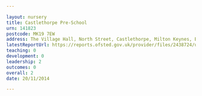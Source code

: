 ```yaml
---

layout: nursery
title: Castlethorpe Pre-School
urn: 141823
postcode: MK19 7EW
address: The Village Hall, North Street, Castlethorpe, Milton Keynes, Buckinghamshire, MK19 7EW
latestReportUrl: https://reports.ofsted.gov.uk/provider/files/2438724/urn/141823.pdf
teaching: 0
development: 0
leadership: 2
outcomes: 0
overall: 2
date: 20/11/2014

---
```

